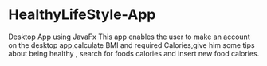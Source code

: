 # HealthyLifeStyle-App
Desktop App using JavaFx
This app enables the user to make an account on the 
desktop app,calculate BMI and required Calories,give him 
some tips about being healthy , search for foods calories
and insert new food calories.
